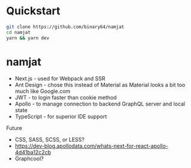 # Quickstart

```bash
git clone https://github.com/binary64/namjat
cd namjat
yarn && yarn dev
```

# namjat

* Next.js - used for Webpack and SSR
* Ant Design - chose this instead of Material as Material looks a bit too much like Google.com
* JWT - to login faster than cookie method
* Apollo - to manage connection to backend GraphQL server and local state
* TypeScript - for superior IDE support

Future

* CSS, SASS, SCSS, or LESS?
* https://dev-blog.apollodata.com/whats-next-for-react-apollo-4d41ba12c2cb
* Graphcool?
